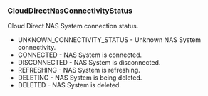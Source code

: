 ### CloudDirectNasConnectivityStatus
Cloud Direct NAS System connection status.

- UNKNOWN_CONNECTIVITY_STATUS - Unknown NAS System connectivity.
- CONNECTED - NAS System is connected.
- DISCONNECTED - NAS System is disconnected.
- REFRESHING - NAS System is refreshing.
- DELETING - NAS System is being deleted.
- DELETED - NAS System is deleted.
